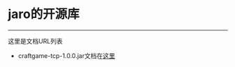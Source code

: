 # jaro的开源库
<hr>
<p>这里是文档URL列表</p>
<ul>
  <li>craftgame-tcp-1.0.0.jar文档在<a href="//javaherobrine.github.io/document/tcp" target="_blank">这里</li>
</ul>

